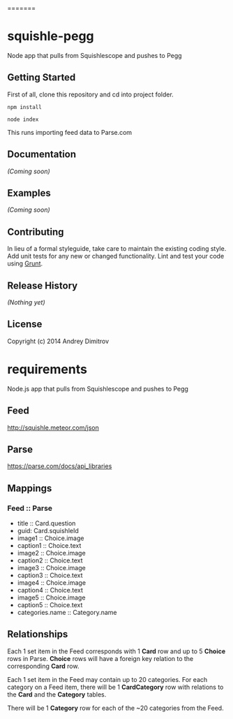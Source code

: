 =======
# squishle-pegg

Node app that pulls from Squishlescope and pushes to Pegg

## Getting Started
First of all, clone this repository and cd into project folder.

```
npm install
```
```
node index
```

This runs importing feed data to Parse.com

## Documentation
_(Coming soon)_

## Examples
_(Coming soon)_

## Contributing
In lieu of a formal styleguide, take care to maintain the existing coding style. Add unit tests for any new or changed functionality. Lint and test your code using [Grunt](http://gruntjs.com/).

## Release History
_(Nothing yet)_

## License
Copyright (c) 2014 Andrey Dimitrov



requirements
=============

Node.js app that pulls from Squishlescope and pushes to Pegg


## Feed

http://squishle.meteor.com/json


## Parse

https://parse.com/docs/api_libraries


## Mappings
### Feed :: Parse

- title :: Card.question
- guid: Card.squishleId
- image1 :: Choice.image
- caption1 :: Choice.text
- image2 :: Choice.image
- caption2 :: Choice.text
- image3 :: Choice.image
- caption3 :: Choice.text
- image4 :: Choice.image
- caption4 :: Choice.text
- image5 :: Choice.image
- caption5 :: Choice.text
- categories.name :: Category.name


## Relationships

Each 1 set item in the Feed corresponds with 1 **Card** row and up to 5 **Choice** rows in Parse.
**Choice** rows will have a foreign key relation to the corresponding **Card** row.

Each 1 set item in the Feed may contain up to 20 categories.
For each category on a Feed item, there will be 1 **CardCategory** row with relations to the **Card** and the **Category** tables.

There will be 1 **Category** row for each of the ~20 categories from the Feed.